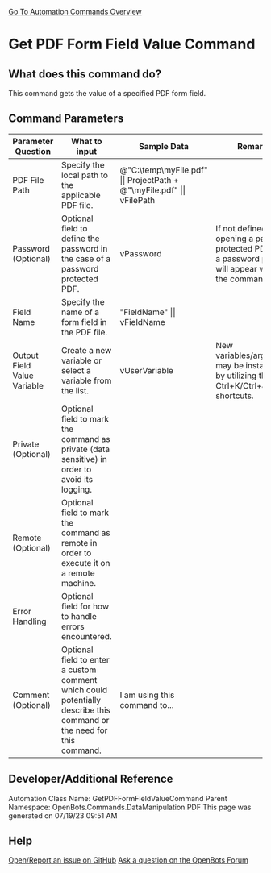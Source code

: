 <!--TITLE: Get PDF Form Field Value Command -->
<!-- SUBTITLE: a command in the Data Manipulation Commands\PDF group. -->
[Go To Automation Commands Overview](/automation-commands)


# Get PDF Form Field Value Command


## What does this command do?
This command gets the value of a specified PDF form field.


## Command Parameters
| Parameter Question   	| What to input  	|  Sample Data 	| Remarks  	|
| ---                    | ---               | ---           | ---       |
|PDF File Path|Specify the local path to the applicable PDF file.|@"C:\temp\myFile.pdf" \|\| ProjectPath + @"\myFile.pdf" \|\| vFilePath||
|Password (Optional)|Optional field to define the password in the case of a password protected PDF.|vPassword|If not defined when opening a password protected PDF File, a password prompt will appear when the command runs.|
|Field Name|Specify the name of a form field in the PDF file.|"FieldName" \|\| vFieldName||
|Output Field Value Variable|Create a new variable or select a variable from the list.|vUserVariable|New variables/arguments may be instantiated by utilizing the Ctrl+K/Ctrl+J shortcuts.|
|Private (Optional)|Optional field to mark the command as private (data sensitive) in order to avoid its logging.|||
|Remote (Optional)|Optional field to mark the command as remote in order to execute it on a remote machine.|||
|Error Handling|Optional field for how to handle errors encountered.|||
|Comment (Optional)|Optional field to enter a custom comment which could potentially describe this command or the need for this command.|I am using this command to...||


## Developer/Additional Reference
Automation Class Name: GetPDFFormFieldValueCommand
Parent Namespace: OpenBots.Commands.DataManipulation.PDF
This page was generated on 07/19/23 09:51 AM


## Help
[Open/Report an issue on GitHub](https://github.com/OpenBotsAI/OpenBots.Studio/issues/new)
[Ask a question on the OpenBots Forum](https://openbots.ai/forums/)

